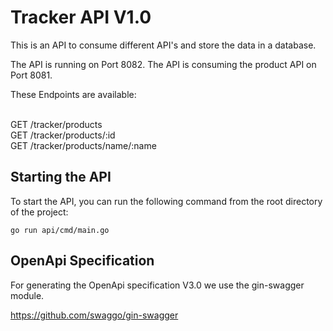 # Tracker API V1.0

This is an API to consume different API's and store the data in a database. <br>

The API is running on Port 8082.
The API is consuming the product API on Port 8081.

These Endpoints are available:<br> <br>

GET /tracker/products <br>
GET /tracker/products/:id <br>
GET /tracker/products/name/:name <br>

## Starting the API

To start the API, you can run the following command from the root directory of the project:

```shell script
go run api/cmd/main.go
```

## OpenApi Specification

For generating the OpenApi specification V3.0 we use the gin-swagger module.

https://github.com/swaggo/gin-swagger